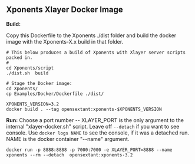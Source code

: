 Xponents Xlayer Docker Image
-------------------

**Build:**

Copy this Dockerfile to the Xponents ./dist folder and build the docker image with the Xponents-X.x build in that folder.


```
# This below produces a build of Xponents with Xlayer server scripts packed in.
#
cd Xponents/script
./dist.sh  build

# Stage the Docker image:
cd Xponents/
cp Examples/Docker/Dockerfile ./dist/

XPONENTS_VERSION=3.2
docker build . --tag opensextant:xponents-$XPONENTS_VERSION

```


**Run:**
Choose a port number -- XLAYER_PORT is the only argument to the internal "xlayer-docker.sh" script.
Leave off `--detach` if you want to see console.
Use `docker logs NAME` to see the console, if it was a detached run. NAME is the docker container "--name" argument.

```
docker run -p 8888:8888 -p 7000:7000 -e XLAYER_PORT=8888 --name xponents --rm --detach  opensextant:xponents-3.2
```

